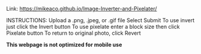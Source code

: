 Link: https://mikeaco.github.io/Image-Inverter-and-Pixelater/

INSTRUCTIONS:
    Upload a .png, .jpeg, or .gif file
    Select Submit
    To use invert just click the Invert button
    To use pixelate enter a block size then click Pixelate button
    To return to original photo, click Revert

**This webpage is not optimized for mobile use**
